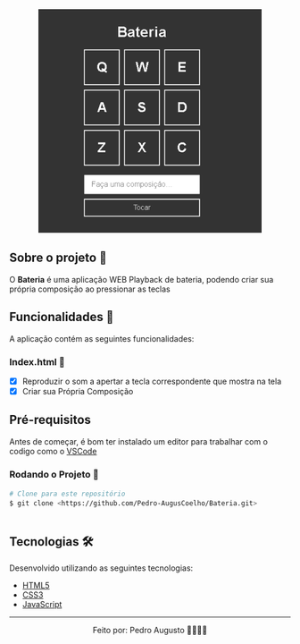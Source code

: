 <div align='center'>
  <img height='400px' alt='Readme' title='Readme' src='./Animação.gif'>
</div>

## Sobre o projeto 💬

O **Bateria** é uma aplicação WEB Playback de bateria, podendo criar sua própria composição ao pressionar as teclas

## Funcionalidades 🧠

A aplicação contém as seguintes funcionalidades:

### Index.html 📕

- [x] Reproduzir o som a apertar a tecla correspondente que mostra na tela
- [x] Criar sua Própria Composição

## Pré-requisitos
  Antes de começar, é bom ter instalado um editor para trabalhar com o codigo como o [VSCode](https://code.visualstudio.com/)

### Rodando o Projeto 📖

```bash
# Clone para este repositório
$ git clone <https://github.com/Pedro-AugusCoelho/Bateria.git>
 
```

## Tecnologias 🛠

Desenvolvido utilizando as seguintes tecnologias:

- [HTML5](https://www.w3schools.com/html/default.asp)
- [CSS3](https://www.w3schools.com/css/)
- [JavaScript](https://www.javascript.com/)

****************

<p align="center">Feito por: Pedro Augusto 🧑🏽🤙🏽</p>
